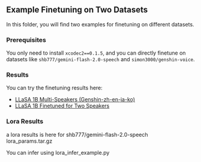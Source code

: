  

## Example Finetuning on Two Datasets

In this folder, you will find two examples for finetuning on different datasets.

### Prerequisites
You only need to install `xcodec2==0.1.5`, and you can directly finetune on datasets like  `shb777/gemini-flash-2.0-speech` and `simon3000/genshin-voice`.

### Results
You can try the finetuning results here:

- [LLaSA 1B Multi-Speakers (Genshin-zh-en-ja-ko)](https://huggingface.co/spaces/HKUST-Audio/Llasa-1B-multi-speakers-genshin-zh-en-ja-ko)
- [LLaSA 1B Finetuned for Two Speakers](https://huggingface.co/spaces/HKUST-Audio/Llasa-1B-finetuned-for-two-speakers)


### Lora Results 
a lora results is here for shb777/gemini-flash-2.0-speech lora_params.tar.gz

You can infer using lora_infer_example.py